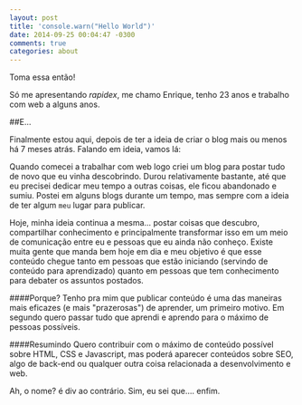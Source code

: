```yaml
---
layout: post
title: 'console.warn("Hello World")'
date: 2014-09-25 00:04:47 -0300
comments: true
categories: about
---
```


Toma essa então!

Só me apresentando _rapidex_, me chamo Enrique, tenho 23 anos e trabalho com web a alguns anos.<!--more-->

##E…

Finalmente estou aqui, depois de ter a ideia de criar o blog mais ou menos há 7 meses atrás. Falando em ideia, vamos lá:

Quando comecei a trabalhar com web logo criei um blog para postar tudo de novo que eu vinha descobrindo. Durou relativamente bastante, até que eu precisei dedicar meu tempo a outras coisas, ele ficou abandonado e sumiu. Postei em alguns blogs durante um tempo, mas sempre com a ideia de ter algum `meu` lugar para publicar.

Hoje, minha ideia continua a mesma… postar coisas que descubro, compartilhar conhecimento e principalmente transformar isso em um meio de comunicação entre eu e pessoas que eu ainda não conheço. Existe muita gente que manda bem hoje em dia e meu objetivo é que esse conteúdo chegue tanto em pessoas que estão iniciando (servindo de conteúdo para aprendizado) quanto em pessoas que tem conhecimento para debater os assuntos postados.

####Porque?
Tenho pra mim que publicar conteúdo é uma das maneiras mais eficazes (e mais "prazerosas") de aprender, um primeiro motivo. Em segundo quero passar tudo que aprendi e aprendo para o máximo de pessoas possíveis.

####Resumindo
Quero contribuir com o máximo de conteúdo possível sobre HTML, CSS e Javascript, mas poderá aparecer conteúdos sobre SEO, algo de back-end ou qualquer outra coisa relacionada a desenvolvimento e web.


Ah, o nome? é div ao contrário. Sim, eu sei que…. enfim.
